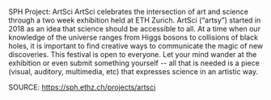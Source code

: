 SPH Project: ArtSci
ArtSci celebrates the intersection of art and science through a two week exhibition held at ETH Zurich. ArtSci (“artsy”) started in 2018 as an idea that science should be accessible to all. At a time when our knowledge of the universe ranges from Higgs bosons to collisions of black holes, it is important to find creative ways to communicate the magic of new discoveries. This festival is open to everyone. Let your mind wander at the exhibition or even submit something yourself -- all that is needed is a piece (visual, auditory, multimedia, etc) that expresses science in an artistic way.


SOURCE: https://sph.ethz.ch/projects/artsci